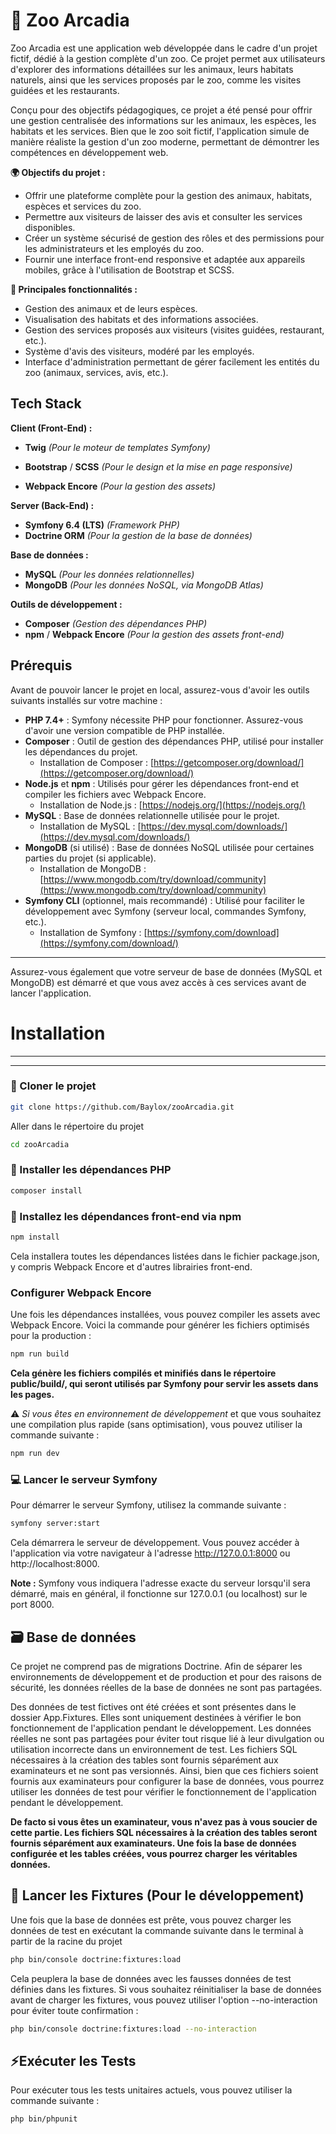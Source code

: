 
# 🐘 Zoo Arcadia
Zoo Arcadia est une application web développée dans le cadre d'un projet fictif, dédié à la gestion complète d'un zoo. Ce projet permet aux utilisateurs d'explorer des informations détaillées sur les animaux, leurs habitats naturels, ainsi que les services proposés par le zoo, comme les visites guidées et les restaurants.

Conçu pour des objectifs pédagogiques, ce projet a été pensé pour offrir une gestion centralisée des informations sur les animaux, les espèces, les habitats et les services. Bien que le zoo soit fictif, l'application simule de manière réaliste la gestion d'un zoo moderne, permettant de démontrer les compétences en développement web.

**🌍 Objectifs du projet :**
- Offrir une plateforme complète pour la gestion des animaux, habitats, espèces et services du zoo.
- Permettre aux visiteurs de laisser des avis et consulter les services disponibles.
- Créer un système sécurisé de gestion des rôles et des permissions pour les administrateurs et les employés du zoo.
- Fournir une interface front-end responsive et adaptée aux appareils mobiles, grâce à l'utilisation de Bootstrap et SCSS.

**🚀 Principales fonctionnalités :**
- Gestion des animaux et de leurs espèces.
- Visualisation des habitats et des informations associées.
- Gestion des services proposés aux visiteurs (visites guidées, restaurant, etc.).
- Système d'avis des visiteurs, modéré par les employés.
- Interface d'administration permettant de gérer facilement les entités du zoo (animaux, services, avis, etc.).
## Tech Stack

**Client (Front-End) :**  
- **Twig** *(Pour le moteur de templates Symfony)*

- **Bootstrap** / **SCSS** *(Pour le design et la mise en page responsive)*
- **Webpack Encore** *(Pour la gestion des assets)*

**Server (Back-End) :**  
- **Symfony 6.4 (LTS)** *(Framework PHP)* 
- **Doctrine ORM** *(Pour la gestion de la base de données)*

**Base de données :**  
- **MySQL** *(Pour les données relationnelles)*
- **MongoDB** *(Pour les données NoSQL, via MongoDB Atlas)*

**Outils de développement :**  
- **Composer** *(Gestion des dépendances PHP)*
- **npm** / **Webpack Encore** *(Pour la gestion des assets front-end)*


## Prérequis

Avant de pouvoir lancer le projet en local, assurez-vous d'avoir les outils suivants installés sur votre machine :

- **PHP 7.4+** : Symfony nécessite PHP pour fonctionner. Assurez-vous d'avoir une version compatible de PHP installée.
- **Composer** : Outil de gestion des dépendances PHP, utilisé pour installer les dépendances du projet.
  - Installation de Composer : [https://getcomposer.org/download/](https://getcomposer.org/download/)
- **Node.js** et **npm** : Utilisés pour gérer les dépendances front-end et compiler les fichiers avec Webpack Encore.
  - Installation de Node.js : [https://nodejs.org/](https://nodejs.org/)
- **MySQL** : Base de données relationnelle utilisée pour le projet.
  - Installation de MySQL : [https://dev.mysql.com/downloads/](https://dev.mysql.com/downloads/)
- **MongoDB** (si utilisé) : Base de données NoSQL utilisée pour certaines parties du projet (si applicable).
  - Installation de MongoDB : [https://www.mongodb.com/try/download/community](https://www.mongodb.com/try/download/community)
- **Symfony CLI** (optionnel, mais recommandé) : Utilisé pour faciliter le développement avec Symfony (serveur local, commandes Symfony, etc.).
  - Installation de Symfony : [https://symfony.com/download](https://symfony.com/download/) 
---

Assurez-vous également que votre serveur de base de données (MySQL et MongoDB) est démarré et que vous avez accès à ces services avant de lancer l'application.

# Installation
---
---
### 🔽 Cloner le projet

```bash
git clone https://github.com/Baylox/zooArcadia.git
```

Aller dans le répertoire du projet
```bash
cd zooArcadia
```

### 🔧 Installer les dépendances PHP 


```bash
composer install
```


### 🔧  Installez les dépendances front-end via npm 

```bash
npm install
```
Cela installera toutes les dépendances listées dans le fichier package.json, y compris Webpack Encore et d'autres librairies front-end.

### Configurer Webpack Encore
Une fois les dépendances installées, vous pouvez compiler les assets avec Webpack Encore. Voici la commande pour générer les fichiers optimisés pour la production :

```bash
npm run build
```
**Cela génère les fichiers compilés et minifiés dans le répertoire public/build/, qui seront utilisés par Symfony pour servir les assets dans les pages.**

⚠️ *Si vous êtes en environnement de développement* et que vous souhaitez une compilation plus rapide (sans optimisation), vous pouvez utiliser la commande suivante :

```bash
npm run dev
```
### 💻 Lancer le serveur Symfony 
Pour démarrer le serveur Symfony, utilisez la commande suivante :

```bash
symfony server:start
```

Cela démarrera le serveur de développement. Vous pouvez accéder à l'application via votre navigateur à l'adresse 
http://127.0.0.1:8000 ou http://localhost:8000.

**Note :** Symfony vous indiquera l'adresse exacte du serveur lorsqu'il sera démarré, mais en général, il fonctionne sur 127.0.0.1 (ou localhost) sur le port 8000.


## 🗃️ Base de données 

Ce projet ne comprend pas de migrations Doctrine. Afin de séparer les environnements de développement et de production et pour des raisons de sécurité, les données réelles de la base de données ne sont pas partagées.

Des données de test fictives ont été créées et sont présentes dans le dossier App.Fixtures. Elles sont uniquement destinées à vérifier le bon fonctionnement de l'application pendant le développement. Les données réelles ne sont pas partagées pour éviter tout risque lié à leur divulgation ou utilisation incorrecte dans un environnement de test. Les fichiers SQL nécessaires à la création des tables sont fournis séparément aux examinateurs et ne sont pas versionnés. Ainsi, bien que ces fichiers soient fournis aux examinateurs pour configurer la base de données, vous pourrez utiliser les données de test pour vérifier le fonctionnement de l'application pendant le développement.

**De facto si vous êtes un examinateur, vous n'avez pas à vous soucier de cette partie. Les fichiers SQL nécessaires à la création des tables seront fournis séparément aux examinateurs. Une fois la base de données configurée et les tables créées, vous pourrez charger les véritables données.**

##  🔄 Lancer les Fixtures **(Pour le développement)**
Une fois que la base de données est prête, vous pouvez charger les données de test en exécutant la commande suivante dans le terminal à partir de la racine du projet 

```bash
php bin/console doctrine:fixtures:load
```
Cela peuplera la base de données avec les fausses données de test définies dans les fixtures. Si vous souhaitez réinitialiser la base de données avant de charger les fixtures, vous pouvez utiliser l'option --no-interaction pour éviter toute confirmation :

```bash
php bin/console doctrine:fixtures:load --no-interaction
```
## ⚡Exécuter les Tests

Pour exécuter tous les tests unitaires actuels, vous pouvez utiliser la commande suivante :

```bash
php bin/phpunit
```

